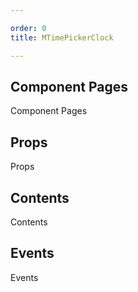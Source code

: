 ```yaml
---

order: 0
title: MTimePickerClock

---
```

 
## Component Pages
 
Component Pages
 
## Props
 
Props
 
## Contents
 
Contents
 
## Events
 
Events
 

